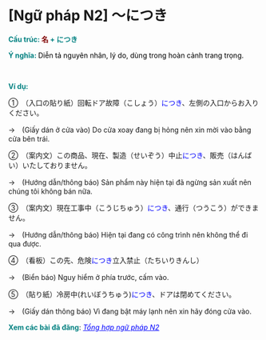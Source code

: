 # [Ngữ pháp N2] 〜につき
<div class="entry-content">
<p><strong><span style="color: #008080;">Cấu trúc: <span style="color: #800000;">名</span> + につき</span></strong></p>
<p><strong><span style="color: #008080;">Ý nghĩa: </span></strong><span style="color: #000000;">Diễn tả nguyên nhân, lý do, dùng trong hoàn cảnh trang trọng.</span></p>
<p><!-- inside_article4_japanese_responsive --><br/>
<ins class="adsbygoogle adslot_1" data-ad-client="ca-pub-2233580070484357" data-ad-slot="4413057825" style="display: inline-block;"></ins><br/>
<script>// <![CDATA[
(adsbygoogle = window.adsbygoogle || []).push({});
// ]]&gt;</script></p>
<p><strong><span style="color: #008080;">Ví dụ:</span></strong></p>
<p>①　（入口の貼り紙）回転ドア故障（こしょう）<span style="color: #0000ff;">につき</span>、左側の入口からお入りください。</p>
<p>→　(Giấy dán ở cửa vào) Do cửa xoay đang bị hỏng nên xin mời vào bằng cửa bên trái.</p>
<p>②　（案内文）この商品、現在、製造（せいぞう）中止<span style="color: #0000ff;">につき</span>、販売（はんばい）いたしておりません。</p>
<p>→　(Hướng dẫn/thông báo) Sản phẩm này hiện tại đã ngừng sản xuất nên chúng tôi không bán nữa.</p>
<p>③　（案内文）現在工事中（こうじちゅう）<span style="color: #0000ff;">につき</span>、通行（つうこう）ができません。</p>
<p>→　(Hướng dẫn/thông báo) Hiện tại đang có công trình nên không thể đi qua được.</p>
<p>④　（看板）この先、危険<span style="color: #0000ff;">につき</span>立入禁止（たちいりきんし）</p>
<p>→　(Biển báo) Nguy hiểm ở phía trước, cấm vào.</p>
<p>⑤　（貼り紙）冷房中(れいぼうちゅう)<span style="color: #0000ff;">につき</span>、ドアは閉めてください。</p>
<p>→　(Giấy dán thông báo) Vì đang bật máy lạnh nên xin hãy đóng cửa vào.</p>
<p><strong><span style="color: #008080;">Xem các bài đã đăng</span></strong>: <span style="color: #0000ff;"><em><a href="https://bikae.net/ngu-phap/tong-hop-ngu-phap-n2/" style="color: #0000ff;" target="_blank">Tổng hợp ngữ pháp N2</a></em></span></p>

</div>